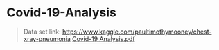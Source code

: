 #                                                                Covid-19-Analysis 
> Data set link:
https://www.kaggle.com/paultimothymooney/chest-xray-pneumonia
[Covid-19 Analysis.pdf](https://github.com/user-attachments/files/15748031/Covid-19.Analysis.pdf)
